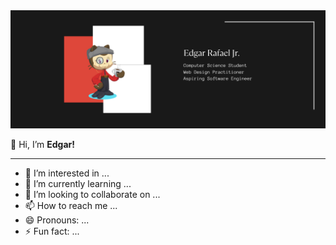 <picture>
  <source media="(prefers-color-scheme: dark)" srcset="coverphotolight.png" >
  <source media="(prefers-color-scheme: light)" srcset="coverphoto.png">
  <img alt="cover photo" src="coverphoto.png">
</picture>
<p>
  👋 Hi, I’m <b styles="text-color:red">Edgar!</b>
</p>

<hr>

- 👀 I’m interested in ...
- 🌱 I’m currently learning ...
- 💞️ I’m looking to collaborate on ...
- 📫 How to reach me ...
- 😄 Pronouns: ...
- ⚡ Fun fact: ...

<!---
usergaia/usergaia is a ✨ special ✨ repository because its `README.md` (this file) appears on your GitHub profile.
You can click the Preview link to take a look at your changes.
--->
